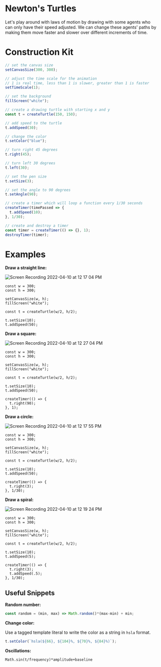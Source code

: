 # Newton's Turtles

Let's play around with laws of motion by drawing with some agents who can only have their speed adjusted. We can change these agents' paths by making them move faster and slower over different increments of time.

# Construction Kit

```js
// set the canvas size
setCanvasSize(300, 300);

// adjust the time scale for the animation
// 1 is real time, less than 1 is slower, greater than 1 is faster
setTimeScale(1);

// set the background
fillScreen("white");

// create a drawing turtle with starting x and y
const t = createTurtle(150, 150);

// add speed to the turtle
t.addSpeed(30);

// change the color
t.setColor("blue");

// turn right 45 degrees
t.right(45);

// turn left 30 degrees
t.left(30);

// set the pen size
t.setSize(3);

// set the angle to 90 degrees
t.setAngle(90);

// create a timer which will loop a function every 1/30 seconds
createTimer(timePassed => {
  t.addSpeed(10);
}, 1/30);

// create and destroy a timer
const timer = createTimer(() => {}, 1);
destroyTimer(timer);

```

# Examples

**Draw a straight line:**

![Screen Recording 2022-04-10 at 12 17 04 PM](https://user-images.githubusercontent.com/27078897/162630398-3fec4e24-5444-4550-8809-89c8fcc4091f.gif)

```
const w = 300;
const h = 300;

setCanvasSize(w, h);
fillScreen("white");

const t = createTurtle(w/2, h/2);

t.setSize(10);
t.addSpeed(50);
```

**Draw a square:**

![Screen Recording 2022-04-10 at 12 27 04 PM](https://user-images.githubusercontent.com/27078897/162630416-b1eba8f3-eac8-454a-86e4-70ef4b39b34e.gif)

```
const w = 300;
const h = 300;

setCanvasSize(w, h);
fillScreen("white");

const t = createTurtle(w/2, h/2);

t.setSize(10);
t.addSpeed(50);

createTimer(() => {
  t.right(90);
}, 1);
```

**Draw a circle:**

![Screen Recording 2022-04-10 at 12 17 55 PM](https://user-images.githubusercontent.com/27078897/162630433-38a5d245-636b-42ed-9d4f-67766503a758.gif)

```
const w = 300;
const h = 300;

setCanvasSize(w, h);
fillScreen("white");

const t = createTurtle(w/2, h/2);

t.setSize(10);
t.addSpeed(50);

createTimer(() => {
  t.right(3);
}, 1/30);
```

**Draw a spiral:**

![Screen Recording 2022-04-10 at 12 19 24 PM](https://user-images.githubusercontent.com/27078897/162630485-4026d484-0687-44ac-9838-7613b7d2520c.gif)

```
const w = 300;
const h = 300;

setCanvasSize(w, h);
fillScreen("white");

const t = createTurtle(w/2, h/2);

t.setSize(10);
t.addSpeed(5);

createTimer(() => {
  t.right(3);
  t.addSpeed(.5);
}, 1/30);
```

## Useful Snippets

**Random number:**

```js
const random = (min, max) => Math.random()*(max-min) + min;
```

**Change color:**

Use a tagged template literal to write the color as a string in `hsla` format.

```js
t.setColor(`hsla(${66}, ${104}%, ${70}%, ${84}%)`);
```

**Oscillations:**

```
Math.sin(t/frequency)*amplitude+baseline
```
